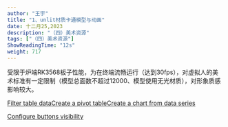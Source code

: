 ```yaml
---
author: "王宇"
title: "1、unlit材质卡通模型与动画"
date: 十二月25,2023
description: "（四）美术资源"
tags: ["（四）美术资源"]
ShowReadingTime: "12s"
weight: 717
---
```

受限于炉端RK3568板子性能，为在终端流畅运行（达到30fps），对虚拟人的美术标准有一定限制（模型总面数不超过12000、模型使用无光材质），对形象质感影响较大。

  

[Filter table data](#)[Create a pivot table](#)[Create a chart from data series](#)

[Configure buttons visibility](/users/tfac-settings.action)